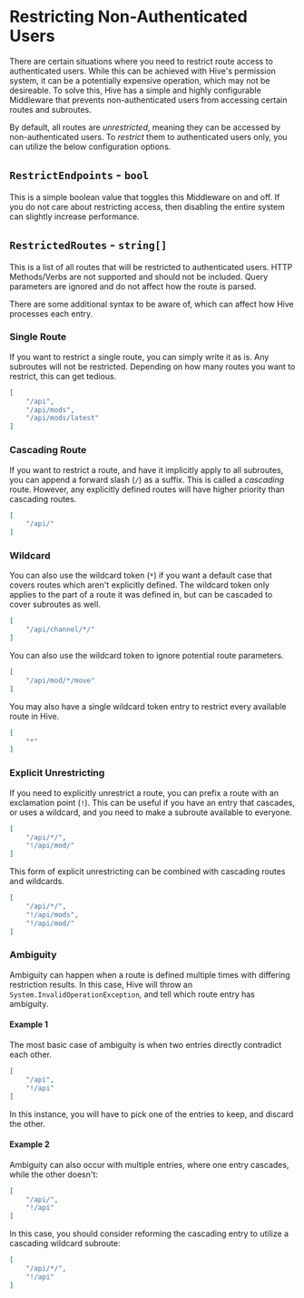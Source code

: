 ﻿# Restricting Non-Authenticated Users

There are certain situations where you need to restrict route access to authenticated users.
While this can be achieved with Hive's permission system, it can be a potentially expensive operation, which may not be desireable.
To solve this, Hive has a simple and highly configurable Middleware that prevents non-authenticated users from accessing certain routes and subroutes.

By default, all routes are *unrestricted*, meaning they can be accessed by non-authenticated users.
To *restrict* them to authenticated users only, you can utilize the below configuration options.

## `RestrictEndpoints` - `bool`

This is a simple boolean value that toggles this Middleware on and off.
If you do not care about restricting access, then disabling the entire system can slightly increase performance.

## `RestrictedRoutes` - `string[]`

This is a list of all routes that will be restricted to authenticated users.
HTTP Methods/Verbs are not supported and should not be included.
Query parameters are ignored and do not affect how the route is parsed.

There are some additional syntax to be aware of, which can affect how Hive processes each entry.

### Single Route

If you want to restrict a single route, you can simply write it as is. Any subroutes will not be restricted.
Depending on how many routes you want to restrict, this can get tedious.

```json
[
    "/api",
    "/api/mods",
    "/api/mods/latest"
]
```

### Cascading Route

If you want to restrict a route, and have it implicitly apply to all subroutes, you can append a forward slash (`/`) as a suffix. This is called a *cascading* route.
However, any explicitly defined routes will have higher priority than cascading routes.

```json
[
    "/api/"
]
```

### Wildcard

You can also use the wildcard token (`*`) if you want a default case that covers routes which aren't explicitly defined.
The wildcard token only applies to the part of a route it was defined in, but can be cascaded to cover subroutes as well.

```json
[
    "/api/channel/*/"
]
```

You can also use the wildcard token to ignore potential route parameters.

```json
[
    "/api/mod/*/move"
]
```

You may also have a single wildcard token entry to restrict every available route in Hive.

```json
[
    "*"
]
```

### Explicit Unrestricting

If you need to explicitly unrestrict a route, you can prefix a route with an exclamation point (`!`).
This can be useful if you have an entry that cascades, or uses a wildcard, and you need to make a subroute available to everyone.

```json
[
    "/api/*/",
    "!/api/mod/"
]
```

This form of explicit unrestricting can be combined with cascading routes and wildcards.

```json
[
    "/api/*/",
    "!/api/mods",
    "!/api/mod/"
]
```

### Ambiguity

Ambiguity can happen when a route is defined multiple times with differing restriction results.
In this case, Hive will throw an `System.InvalidOperationException`, and tell which route entry has ambiguity.

#### Example 1

The most basic case of ambiguity is when two entries directly contradict each other.

```json
[
    "/api",
    "!/api"
]
```

In this instance, you will have to pick one of the entries to keep, and discard the other.

#### Example 2

Ambiguity can also occur with multiple entries, where one entry cascades, while the other doesn't:

```json
[
    "/api/",
    "!/api"
]
```

In this case, you should consider reforming the cascading entry to utilize a cascading wildcard subroute:

```json
[
    "/api/*/",
    "!/api"
]
```